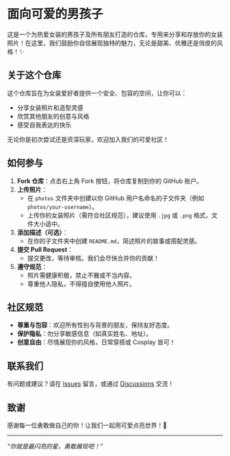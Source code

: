 # 面向可爱的男孩子

这是一个为热爱女装的男孩子及所有朋友打造的仓库，专用来分享和存放你的女装照片！在这里，我们鼓励你自信展现独特的魅力，无论是甜美、优雅还是俏皮的风格！✨

## 关于这个仓库

这个仓库旨在为女装爱好者提供一个安全、包容的空间，让你可以：

- 分享女装照片和造型灵感
- 欣赏其他朋友的创意与风格
- 感受自我表达的快乐

无论你是初次尝试还是资深玩家，欢迎加入我们的可爱社区！

## 如何参与

1. **Fork 仓库**：点击右上角 Fork 按钮，将仓库复制到你的 GitHub 账户。
2. **上传照片**：
    - 在 `photos` 文件夹中创建以你 GitHub 用户名命名的子文件夹（例如 `photos/your-username`）。
    - 上传你的女装照片（需符合社区规范），建议使用 `.jpg` 或 `.png` 格式，文件大小适中。
3. **添加描述（可选）**：
    - 在你的子文件夹中创建 `README.md`，简述照片的故事或搭配灵感。
4. **提交 Pull Request**：
    - 提交更改，等待审核。我们会尽快合并你的贡献！
5. **遵守规范**：
    - 照片需健康积极，禁止不雅或不当内容。
    - 尊重他人隐私，不得擅自使用他人照片。

## 社区规范

- **尊重与包容**：欢迎所有性别与背景的朋友，保持友好态度。
- **保护隐私**：勿分享敏感信息（如真实姓名、地址）。
- **创意自由**：尽情展现你的风格，日常穿搭或 Cosplay 皆可！

## 联系我们

有问题或建议？请在 [Issues](https://github.com/your-username/repository-name/issues) 留言，或通过 [Discussions](https://github.com/your-username/repository-name/discussions) 交流！

## 致谢

感谢每一位勇敢做自己的你！让我们一起用可爱点亮世界！💖

---

*“你就是最闪亮的星，勇敢展现吧！”*
